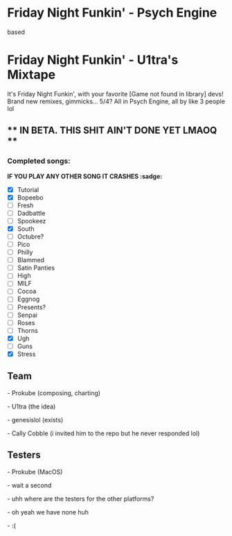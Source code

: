 # Friday Night Funkin' - Psych Engine
based

# Friday Night Funkin' - U1tra's Mixtape
It's Friday Night Funkin', with your favorite [Game not found in library] devs! Brand new remixes, gimmicks... 5/4? All in Psych Engine, <!-- Based af i love you all <3 --> all by like 3 people lol

## ** IN BETA. THIS SHIT AIN'T DONE YET LMAOQ **

### Completed songs:

**IF YOU PLAY ANY OTHER SONG IT CRASHES :sadge:**

- [x] Tutorial
- [x] Bopeebo
- [ ] Fresh
- [ ] Dadbattle
- [ ] Spookeez
- [x] South
- [ ] Octubre?
- [ ] Pico
- [ ] Philly
- [ ] Blammed
- [ ] Satin Panties
- [ ] High
- [ ] MILF
- [ ] Cocoa
- [ ] Eggnog
- [ ] Presents?
- [ ] Senpai
- [ ] Roses
- [ ] Thorns
- [x] Ugh
- [ ] Guns
- [x] Stress

## Team
\- Prokube (composing, charting)

\- U1tra (the idea)

\- genesislol (exists)

\- Cally Cobble (i invited him to the repo but he never responded lol)

## Testers
\- Prokube (MacOS)

\- wait a second

\- uhh where are the testers for the other platforms?

\- oh yeah we have none huh

\- :(
